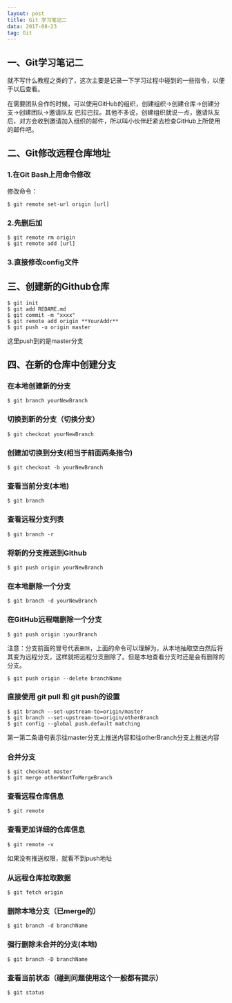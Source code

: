 ```yaml
---
layout: post
title: Git 学习笔记二
data: 2017-08-23
tag: Git
---
```

## 一、Git学习笔记二

就不写什么教程之类的了，这次主要是记录一下学习过程中碰到的一些指令，以便于以后查看。

在需要团队合作的时候，可以使用GitHub的组织，创建组织->创建仓库->创建分支->创建团队->邀请队友  巴拉巴拉。其他不多说，创建组织就说一点，邀请队友后，对方会收到邀请加入组织的邮件，所以叫小伙伴赶紧去检查GitHub上所使用的邮件吧。

## 二、Git修改远程仓库地址


### 1.在Git Bash上用命令修改

修改命令：
```Git
$ git remote set-url origin [url]
```

### 2.先删后加
```Git
$ git remote rm origin
$ git remote add [url]
```

### 3.直接修改config文件


## 三、创建新的Github仓库

```Git
$ git init
$ git add REDAME.md
$ git commit -m "xxxx"
$ git remote add origin **YourAddr**
$ git push -u origin master
```
这里push到的是master分支

## 四、在新的仓库中创建分支

### 在本地创建新的分支
```Git
$ git branch yourNewBranch
```

### 切换到新的分支（切换分支）
```Git
$ git checkout yourNewBranch
```

### 创建加切换到分支(相当于前面两条指令)
```Git
$ git checkout -b yourNewBranch
```

### 查看当前分支(本地)
```Git
$ git branch
```

### 查看远程分支列表
```Git
$ git branch -r
```

### 将新的分支推送到Github
```Git
$ git push origin yourNewBranch
```

### 在本地删除一个分支
```Git
$ git branch -d yourNewBranch
```

### 在GitHub远程端删除一个分支
```Git
$ git push origin :yourBranch
```
注意：分支前面的冒号代表`删除`，上面的命令可以理解为，从本地抽取空白然后将其变为远程分支，这样就把远程分支删除了。但是本地查看分支时还是会有删除的分支。

```Git
$ git push origin --delete branchName
```


### 直接使用 git pull 和 git push的设置
```Git
$ git branch --set-upstream-to=origin/master
$ git branch --set-upstream-to=origin/otherBranch
$ git config --global push.default matching
```
第一第二条语句表示往master分支上推送内容和往otherBranch分支上推送内容

### 合并分支
```Git
$ git checkout master
$ git merge otherWantToMergeBranch
```

### 查看远程仓库信息
```Git
$ git remote
```

### 查看更加详细的仓库信息
```Git
$ git remote -v
```
如果没有推送权限，就看不到push地址

### 从远程仓库拉取数据
```Git
$ git fetch origin
```

### 删除本地分支（已merge的）
```Git
$ git branch -d branchName
```

### 强行删除未合并的分支(本地)
```Git
$ git branch -D branchName
```

### 查看当前状态（碰到问题使用这个一般都有提示）
```Git
$ git status
```